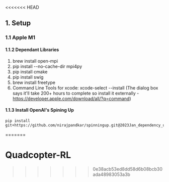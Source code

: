 <<<<<<< HEAD
## 1. Setup 

### 1.1 Apple M1

#### 1.1.2 Dependant Libraries

1. brew install open-mpi
2. pip install --no-cache-dir mpi4py
3. pip install cmake
4. pip install swig
5. brew install freetype
6. Command Line Tools for xcode: xcode-select --install (The dialog box says it'll take 200+ hours to complete so install it externally - https://developer.apple.com/download/all/?q=command)


#### 1.1.3 Install OpenAI's Spining Up
```
pip install git+https://github.com/nirajpandkar/spinningup.git@2023Jan_dependency_upgrades
``````
=======
# Quadcopter-RL
>>>>>>> 0e38acb53ed8dd58d6b08bcb30ada48983053a3b
